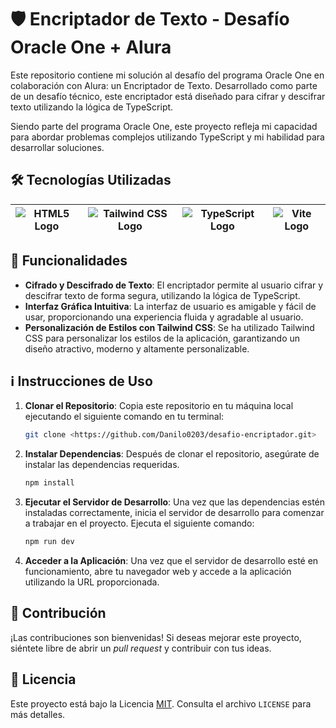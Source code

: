 
# 🛡️ Encriptador de Texto - Desafío Oracle One + Alura

Este repositorio contiene mi solución al desafío del programa Oracle One en colaboración con Alura: un Encriptador de Texto. Desarrollado como parte de un desafío técnico, este encriptador está diseñado para cifrar y descifrar texto utilizando la lógica de TypeScript.

Siendo parte del programa Oracle One, este proyecto refleja mi capacidad para abordar problemas complejos utilizando TypeScript y mi habilidad para desarrollar soluciones.






## 🛠️ Tecnologías Utilizadas

| ![HTML5 Logo](https://img.shields.io/badge/HTML-E34F26?style=for-the-badge&logo=html5&logoColor=white) | ![Tailwind CSS Logo](https://img.shields.io/badge/Tailwind_CSS-38B2AC?style=for-the-badge&logo=tailwind-css&logoColor=white) | ![TypeScript Logo](https://img.shields.io/badge/TypeScript-007ACC?style=for-the-badge&logo=typescript&logoColor=white) | ![Vite Logo](https://img.shields.io/badge/Vite-646CFF?style=for-the-badge&logo=vite&logoColor=white) |
|:---:|:---:|:---:|:---:|











## 🚀 Funcionalidades

- **Cifrado y Descifrado de Texto**: El encriptador permite al usuario cifrar y descifrar texto de forma segura, utilizando la lógica de TypeScript.
- **Interfaz Gráfica Intuitiva**: La interfaz de usuario es amigable y fácil de usar, proporcionando una experiencia fluida y agradable al usuario.
- **Personalización de Estilos con Tailwind CSS**: Se ha utilizado Tailwind CSS para personalizar los estilos de la aplicación, garantizando un diseño atractivo, moderno y altamente personalizable.

## ℹ️ Instrucciones de Uso

1. **Clonar el Repositorio**: Copia este repositorio en tu máquina local ejecutando el siguiente comando en tu terminal:
    ```bash
    git clone <https://github.com/Danilo0203/desafio-encriptador.git>
    ```

2. **Instalar Dependencias**: Después de clonar el repositorio, asegúrate de instalar las dependencias requeridas. 
    ```bash
    npm install
    ```

3. **Ejecutar el Servidor de Desarrollo**: Una vez que las dependencias estén instaladas correctamente, inicia el servidor de desarrollo para comenzar a trabajar en el proyecto. Ejecuta el siguiente comando:
    ```bash
    npm run dev
    ```

4. **Acceder a la Aplicación**: Una vez que el servidor de desarrollo esté en funcionamiento, abre tu navegador web y accede a la aplicación utilizando la URL proporcionada.


    
## 🤝 Contribución

¡Las contribuciones son bienvenidas! Si deseas mejorar este proyecto, siéntete libre de abrir un *pull request* y contribuir con tus ideas.


## 📝 Licencia

Este proyecto está bajo la Licencia [MIT](https://choosealicense.com/licenses/mit/). Consulta el archivo `LICENSE` para más detalles. 

